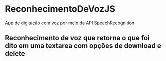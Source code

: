 # ReconhecimentoDeVozJS
App de digitação com voz por meio da API SpeechRecognition 

## Reconhecimento de voz que retorna o que foi dito em uma textarea com opções de download e delete
